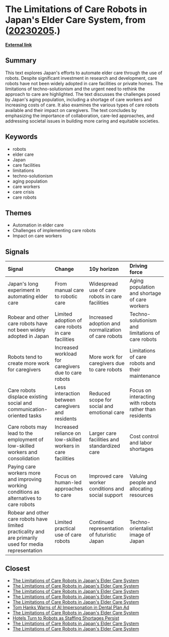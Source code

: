 # __The Limitations of Care Robots in Japan's Elder Care System__, from ([20230205](https://kghosh.substack.com/p/20230205).)

__[External link](https://www.technologyreview.com/2023/01/09/1065135/japan-automating-eldercare-robots/)__



## Summary

This text explores Japan's efforts to automate elder care through the use of robots. Despite significant investment in research and development, care robots have not been widely adopted in care facilities or private homes. The limitations of techno-solutionism and the urgent need to rethink the approach to care are highlighted. The text discusses the challenges posed by Japan's aging population, including a shortage of care workers and increasing costs of care. It also examines the various types of care robots available and their impact on caregivers. The text concludes by emphasizing the importance of collaboration, care-led approaches, and addressing societal issues in building more caring and equitable societies.

## Keywords

* robots
* elder care
* Japan
* care facilities
* limitations
* techno-solutionism
* aging population
* care workers
* care crisis
* care robots

## Themes

* Automation in elder care
* Challenges of implementing care robots
* Impact on care workers

## Signals

| Signal                                                                                                 | Change                                                       | 10y horizon                                         | Driving force                                          |
|:-------------------------------------------------------------------------------------------------------|:-------------------------------------------------------------|:----------------------------------------------------|:-------------------------------------------------------|
| Japan's long experiment in automating elder care                                                       | From manual care to robotic care                             | Widespread use of care robots in care facilities    | Aging population and shortage of care workers          |
| Robear and other care robots have not been widely adopted in Japan                                     | Limited adoption of care robots in care facilities           | Increased adoption and normalization of care robots | Techno-solutionism and limitations of care robots      |
| Robots tend to create more work for caregivers                                                         | Increased workload for caregivers due to care robots         | More work for caregivers due to care robots         | Limitations of care robots and their maintenance       |
| Care robots displace existing social and communication-oriented tasks                                  | Less interaction between caregivers and residents            | Reduced scope for social and emotional care         | Focus on interacting with robots rather than residents |
| Care robots may lead to the employment of low-skilled workers and consolidation                        | Increased reliance on low-skilled workers in care facilities | Larger care facilities and standardized care        | Cost control and labor shortages                       |
| Paying care workers more and improving working conditions as alternatives to care robots               | Focus on human-led approaches to care                        | Improved care worker conditions and social support  | Valuing people and allocating resources                |
| Robear and other care robots have limited practicality and are primarily used for media representation | Limited practical use of care robots                         | Continued representation of futuristic Japan        | Techno-orientalist image of Japan                      |

## Closest

* [The Limitations of Care Robots in Japan's Elder Care System](ac120c377b70b80fe25a6cce1d0b7fe6)
* [The Limitations of Care Robots in Japan's Elder Care System](ac120c377b70b80fe25a6cce1d0b7fe6)
* [The Limitations of Care Robots in Japan's Elder Care System](ac120c377b70b80fe25a6cce1d0b7fe6)
* [The Limitations of Care Robots in Japan's Elder Care System](ac120c377b70b80fe25a6cce1d0b7fe6)
* [The Limitations of Care Robots in Japan's Elder Care System](ac120c377b70b80fe25a6cce1d0b7fe6)
* [Tom Hanks Warns of AI Impersonation in Dental Plan Ad](a6a85ffaf515094e85437d112d6f19b7)
* [The Limitations of Care Robots in Japan's Elder Care System](ac120c377b70b80fe25a6cce1d0b7fe6)
* [Hotels Turn to Robots as Staffing Shortages Persist](b35030f7ffb9e082dea84058ac63f3ca)
* [The Limitations of Care Robots in Japan's Elder Care System](ac120c377b70b80fe25a6cce1d0b7fe6)
* [The Limitations of Care Robots in Japan's Elder Care System](ac120c377b70b80fe25a6cce1d0b7fe6)